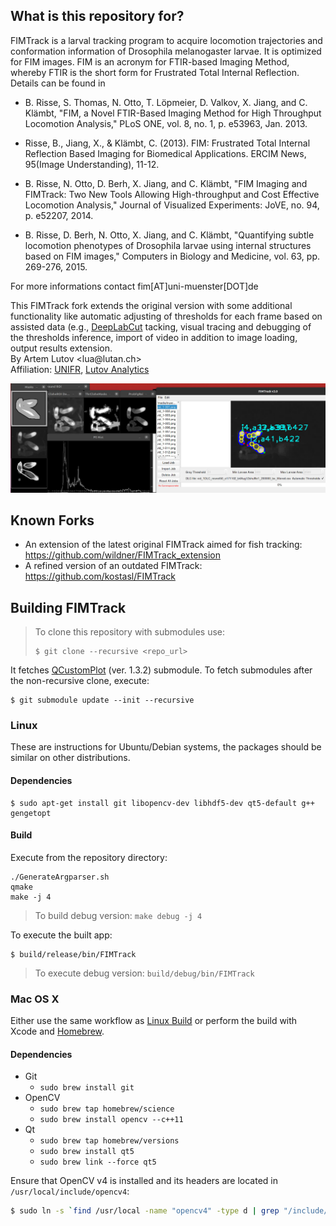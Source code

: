 ## What is this repository for?

FIMTrack is a larval tracking program to acquire locomotion trajectories
and conformation information of Drosophila melanogaster larvae. It is
optimized for FIM images. FIM is an acronym for FTIR-based Imaging Method,
whereby FTIR is the short form for Frustrated Total Internal Reflection.
Details can be found in

- B. Risse, S. Thomas, N. Otto, T. Löpmeier, D. Valkov, X. Jiang, and
  C. Klämbt, "FIM, a Novel FTIR-Based Imaging Method for High
  Throughput Locomotion Analysis," PLoS ONE, vol. 8, no. 1, p. e53963,
  Jan. 2013.

- Risse, B., Jiang, X., & Klämbt, C. (2013). FIM: Frustrated Total
  Internal Reflection Based Imaging for Biomedical Applications.
  ERCIM News, 95(Image Understanding), 11-12.

- B. Risse, N. Otto, D. Berh, X. Jiang, and C. Klämbt, "FIM Imaging
  and FIMTrack: Two New Tools Allowing High-throughput and Cost
  Effective Locomotion Analysis," Journal of Visualized Experiments:
  JoVE, no. 94, p. e52207, 2014.

- B. Risse, D. Berh, N. Otto, X. Jiang, and C. Klämbt, "Quantifying subtle
  locomotion phenotypes of Drosophila larvae using internal structures
  based on FIM images," Computers in Biology and Medicine, vol. 63,
  pp. 269-276, 2015.

For more informations contact fim[AT]uni-muenster[DOT]de

This FIMTrack fork extends the original version with some additional functionality like automatic adjusting of thresholds for each frame based on assisted data (e.g., [DeepLabCut](https://github.com/DeepLabCut/DeepLabCut) tacking, visual tracing and debugging of the thresholds inference, import of video in addition to image loading, output results extension.  
By Artem Lutov &lt;&#108;ua&#64;&#108;utan&#46;ch&gt;  
Affiliation: [UNIFR](https://www.unifr.ch), [Lutov Analytics](https://lutan.ch/)

![FIMTrack Screenshot](FIMTrack.jpg)

## Known Forks

* An extension of the latest original FIMTrack aimed for fish tracking: https://github.com/wildner/FIMTrack_extension
* A refined version of an outdated FIMTrack: https://github.com/kostasl/FIMTrack

## Building FIMTrack

> To clone this repository with submodules use:
> ```
> $ git clone --recursive <repo_url>
> ```

It fetches [QCustomPlot](http://www.qcustomplot.com/) (ver. 1.3.2) submodule. To fetch submodules after the non-recursive clone, execute:
```
$ git submodule update --init --recursive
```

### Linux
These are instructions for Ubuntu/Debian systems, the packages should be similar on other distributions.

#### Dependencies
```
$ sudo apt-get install git libopencv-dev libhdf5-dev qt5-default g++ gengetopt
```

#### Build

Execute from the repository directory:
```
./GenerateArgparser.sh
qmake
make -j 4
```
> To build debug version: `make debug -j 4`

To execute the built app:
```
$ build/release/bin/FIMTrack
```
> To execute debug version: `build/debug/bin/FIMTrack`


### Mac OS X
Either use the same workflow as [Linux Build](####Build) or perform the build with Xcode and [Homebrew](http://brew.sh/).

#### Dependencies
* Git
    * `sudo brew install git`
* OpenCV
    * `sudo brew tap homebrew/science`
    * `sudo brew install opencv --c++11`
* Qt
    * `sudo brew tap homebrew/versions`
    * `sudo brew install qt5`
    * `sudo brew link --force qt5`
    
Ensure that OpenCV v4 is installed and its headers are located in `/usr/local/include/opencv4`:
```sh
$ sudo ln -s `find /usr/local -name "opencv4" -type d | grep "/include/"` /usr/local/include/opencv4
```
